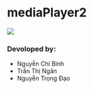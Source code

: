 # mediaPlayer2  

![](https://github.com/huyenlamchiton/mediaPlayer2/blob/master/image/Capture.PNG)

### Devoloped by:
- Nguyễn Chí Bình
- Trần Thị Ngân
- Nguyễn Trọng Đạo

